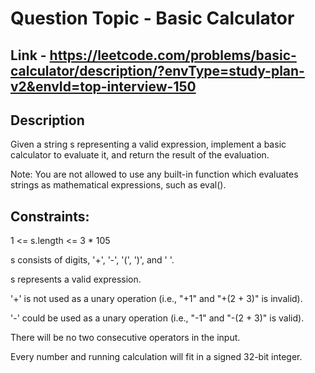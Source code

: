 # Question Topic - Basic Calculator


## Link - https://leetcode.com/problems/basic-calculator/description/?envType=study-plan-v2&envId=top-interview-150


## Description

Given a string s representing a valid expression, implement a basic calculator to evaluate it, and return the result of the evaluation.

Note: You are not allowed to use any built-in function which evaluates strings as mathematical expressions, such as eval().

## Constraints:

1 <= s.length <= 3 * 105

s consists of digits, '+', '-', '(', ')', and ' '.

s represents a valid expression.

'+' is not used as a unary operation (i.e., "+1" and "+(2 + 3)" is invalid).

'-' could be used as a unary operation (i.e., "-1" and "-(2 + 3)" is valid).

There will be no two consecutive operators in the input.

Every number and running calculation will fit in a signed 32-bit integer.
